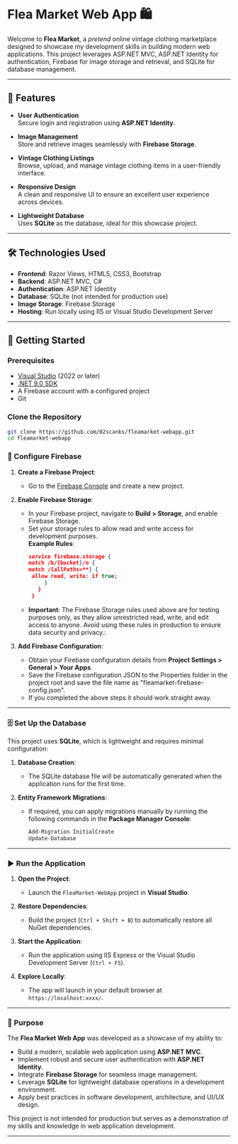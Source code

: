 # Flea Market Web App 🛍️

Welcome to **Flea Market**, a *pretend* online vintage clothing marketplace designed to showcase my development skills in building modern web applications. This project leverages ASP.NET MVC, ASP.NET Identity for authentication, Firebase for image storage and retrieval, and SQLite for database management.

---

## 🌟 Features

- **User Authentication**  
  Secure login and registration using **ASP.NET Identity**.  

- **Image Management**  
  Store and retrieve images seamlessly with **Firebase Storage**.  

- **Vintage Clothing Listings**  
  Browse, upload, and manage vintage clothing items in a user-friendly interface.  

- **Responsive Design**  
  A clean and responsive UI to ensure an excellent user experience across devices.  

- **Lightweight Database**  
  Uses **SQLite** as the database, ideal for this showcase project.  

---

## 🛠️ Technologies Used

- **Frontend**: Razor Views, HTML5, CSS3, Bootstrap  
- **Backend**: ASP.NET MVC, C#  
- **Authentication**: ASP.NET Identity  
- **Database**: SQLite (not intended for production use)  
- **Image Storage**: Firebase Storage  
- **Hosting**: Run locally using IIS or Visual Studio Development Server  

---

## 🚀 Getting Started

### Prerequisites  
- [Visual Studio](https://visualstudio.microsoft.com/) (2022 or later)
- [.NET 9.0 SDK](https://dotnet.microsoft.com/download/dotnet/9.0)  
- A Firebase account with a configured project  
- Git  

### Clone the Repository  
```bash
git clone https://github.com/02scanks/fleamarket-webapp.git
cd fleamarket-webapp
```

### 🔧 Configure Firebase  

1. **Create a Firebase Project**:  
   - Go to the [Firebase Console](https://console.firebase.google.com/) and create a new project.  

2. **Enable Firebase Storage**:  
   - In your Firebase project, navigate to **Build > Storage**, and enable Firebase Storage.  
   - Set your storage rules to allow read and write access for development purposes.  
     **Example Rules**:  
     ```json
     service firebase.storage {
     match /b/{bucket}/o {
     match /{allPaths=**} {
      allow read, write: if true;
          }
        }
      } 
     ```  
    - **Important**: The Firebase Storage rules used above are for testing purposes only, as they allow unrestricted read, write, and edit access to anyone. Avoid using these rules in production to ensure data security and privacy.:  


3. **Add Firebase Configuration**:  
   - Obtain your Firebase configuration details from **Project Settings > General > Your Apps**.  
   - Save the Firebase configuration JSON to the Properties folder in the project root and save the file name as "fleamarket-firebase-config.json".  
   - If you completed the above steps it should work straight away.  

---

### 🗄️ Set Up the Database  

This project uses **SQLite**, which is lightweight and requires minimal configuration:  

1. **Database Creation**:  
   - The SQLite database file will be automatically generated when the application runs for the first time.  

2. **Entity Framework Migrations**:  
   - If required, you can apply migrations manually by running the following commands in the **Package Manager Console**:  
     ```bash
     Add-Migration InitialCreate
     Update-Database
     ```  

---

### ▶️ Run the Application  

1. **Open the Project**:  
   - Launch the `FleaMarket-WebApp` project in **Visual Studio**.  

2. **Restore Dependencies**:  
   - Build the project (`Ctrl + Shift + B`) to automatically restore all NuGet dependencies.  

3. **Start the Application**:  
   - Run the application using IIS Express or the Visual Studio Development Server (`Ctrl + F5`).  

4. **Explore Locally**:  
   - The app will launch in your default browser at `https://localhost:xxxx/`.  

---

### 🎯 Purpose  

The **Flea Market Web App** was developed as a showcase of my ability to:  

- Build a modern, scalable web application using **ASP.NET MVC**.  
- Implement robust and secure user authentication with **ASP.NET Identity**.  
- Integrate **Firebase Storage** for seamless image management.  
- Leverage **SQLite** for lightweight database operations in a development environment.  
- Apply best practices in software development, architecture, and UI/UX design.  

This project is not intended for production but serves as a demonstration of my skills and knowledge in web application development.  

---
